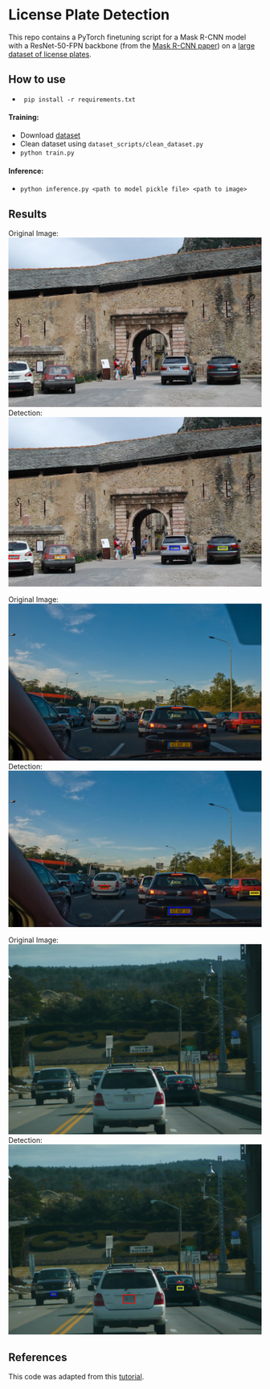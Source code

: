 # License Plate Detection


This repo contains a PyTorch finetuning script for a Mask R-CNN model with a ResNet-50-FPN backbone (from the [Mask R-CNN paper](https://arxiv.org/abs/1703.06870)) on a [large dataset of license plates](https://www.kaggle.com/datasets/fareselmenshawii/large-license-plate-dataset/data).


## How to use
- ``` pip install -r requirements.txt```
#### Training:
- Download [dataset](https://www.kaggle.com/datasets/fareselmenshawii/large-license-plate-dataset/data)
- Clean dataset using ```dataset_scripts/clean_dataset.py ```
- ```python train.py```
#### Inference:
- ```python inference.py <path to model pickle file> <path to image>```

## Results
Original Image:
![Original](examples/parked_cars.jpg)
Detection:
![detection](examples/parked_cars_output.jpg)


Original Image:
![Original](examples/traffic1.jpg)
Detection:
![detection](examples/traffic1_output.jpg)


Original Image:
![Original](examples/traffic2.jpg)
Detection:
![detection](examples/traffic2_output.jpg)



## References
This code was adapted from this [tutorial](https://pytorch.org/tutorials/intermediate/torchvision_tutorial.html).